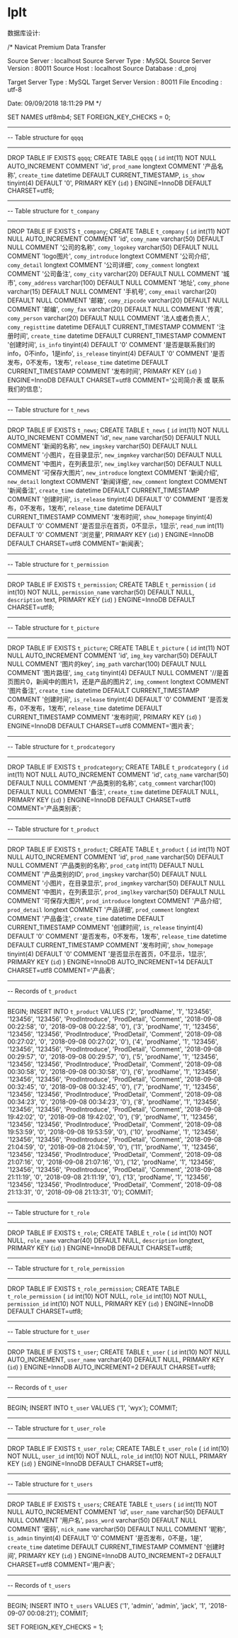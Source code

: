 # lplt
数据库设计:

/*
 Navicat Premium Data Transfer

 Source Server         : localhost
 Source Server Type    : MySQL
 Source Server Version : 80011
 Source Host           : localhost
 Source Database       : d_proj

 Target Server Type    : MySQL
 Target Server Version : 80011
 File Encoding         : utf-8

 Date: 09/09/2018 18:11:29 PM
*/

SET NAMES utf8mb4;
SET FOREIGN_KEY_CHECKS = 0;

-- ----------------------------
--  Table structure for `qqqq`
-- ----------------------------
DROP TABLE IF EXISTS `qqqq`;
CREATE TABLE `qqqq` (
  `id` int(11) NOT NULL AUTO_INCREMENT COMMENT 'id',
  `prod_name` longtext COMMENT '产品名称',
  `create_time` datetime DEFAULT CURRENT_TIMESTAMP,
  `is_show` tinyint(4) DEFAULT '0',
  PRIMARY KEY (`id`)
) ENGINE=InnoDB DEFAULT CHARSET=utf8;

-- ----------------------------
--  Table structure for `t_company`
-- ----------------------------
DROP TABLE IF EXISTS `t_company`;
CREATE TABLE `t_company` (
  `id` int(11) NOT NULL AUTO_INCREMENT COMMENT 'id',
  `comy_name` varchar(50) DEFAULT NULL COMMENT '公司的名称',
  `comy_logokey` varchar(50) DEFAULT NULL COMMENT 'logo图片',
  `comy_introduce` longtext COMMENT '公司介绍',
  `comy_detail` longtext COMMENT '公司详细',
  `comy_comment` longtext COMMENT '公司备注',
  `comy_city` varchar(20) DEFAULT NULL COMMENT '城市',
  `comy_address` varchar(100) DEFAULT NULL COMMENT '地址',
  `comy_phone` varchar(15) DEFAULT NULL COMMENT '手机号',
  `comy_email` varchar(20) DEFAULT NULL COMMENT '邮箱',
  `comy_zipcode` varchar(20) DEFAULT NULL COMMENT '邮编',
  `comy_fax` varchar(20) DEFAULT NULL COMMENT '传真',
  `comy_person` varchar(20) DEFAULT NULL COMMENT '法人或者负责人',
  `comy_registtime` datetime DEFAULT CURRENT_TIMESTAMP COMMENT '注册时间',
  `create_time` datetime DEFAULT CURRENT_TIMESTAMP COMMENT '创建时间',
  `is_info` tinyint(4) DEFAULT '0' COMMENT '是否是联系我们的info，0不info，1是info',
  `is_release` tinyint(4) DEFAULT '0' COMMENT '是否发布，0不发布，1发布',
  `release_time` datetime DEFAULT CURRENT_TIMESTAMP COMMENT '发布时间',
  PRIMARY KEY (`id`)
) ENGINE=InnoDB DEFAULT CHARSET=utf8 COMMENT='公司简介表 或 联系我们的信息';

-- ----------------------------
--  Table structure for `t_news`
-- ----------------------------
DROP TABLE IF EXISTS `t_news`;
CREATE TABLE `t_news` (
  `id` int(11) NOT NULL AUTO_INCREMENT COMMENT 'id',
  `new_name` varchar(50) DEFAULT NULL COMMENT '新闻的名称',
  `new_imgskey` varchar(50) DEFAULT NULL COMMENT '小图片，在目录显示',
  `new_imgmkey` varchar(50) DEFAULT NULL COMMENT '中图片，在列表显示',
  `new_imglkey` varchar(50) DEFAULT NULL COMMENT '可保存大图片',
  `new_introduce` longtext COMMENT '新闻介绍',
  `new_detail` longtext COMMENT '新闻详细',
  `new_comment` longtext COMMENT '新闻备注',
  `create_time` datetime DEFAULT CURRENT_TIMESTAMP COMMENT '创建时间',
  `is_release` tinyint(4) DEFAULT '0' COMMENT '是否发布，0不发布，1发布',
  `release_time` datetime DEFAULT CURRENT_TIMESTAMP COMMENT '发布时间',
  `show_homepage` tinyint(4) DEFAULT '0' COMMENT '是否显示在首页，0不显示，1显示',
  `read_num` int(11) DEFAULT '0' COMMENT '浏览量',
  PRIMARY KEY (`id`)
) ENGINE=InnoDB DEFAULT CHARSET=utf8 COMMENT='新闻表';

-- ----------------------------
--  Table structure for `t_permission`
-- ----------------------------
DROP TABLE IF EXISTS `t_permission`;
CREATE TABLE `t_permission` (
  `id` int(10) NOT NULL,
  `permission_name` varchar(50) DEFAULT NULL,
  `description` text,
  PRIMARY KEY (`id`)
) ENGINE=InnoDB DEFAULT CHARSET=utf8;

-- ----------------------------
--  Table structure for `t_picture`
-- ----------------------------
DROP TABLE IF EXISTS `t_picture`;
CREATE TABLE `t_picture` (
  `id` int(11) NOT NULL AUTO_INCREMENT COMMENT 'id',
  `img_key` varchar(50) DEFAULT NULL COMMENT '图片的key',
  `img_path` varchar(100) DEFAULT NULL COMMENT '图片路径',
  `img_catg` tinyint(4) DEFAULT NULL COMMENT '//是首页图片0，新闻中的图片1，还是产品的图片2',
  `img_comment` longtext COMMENT '图片备注',
  `create_time` datetime DEFAULT CURRENT_TIMESTAMP COMMENT '创建时间',
  `is_release` tinyint(4) DEFAULT '0' COMMENT '是否发布，0不发布，1发布',
  `release_time` datetime DEFAULT CURRENT_TIMESTAMP COMMENT '发布时间',
  PRIMARY KEY (`id`)
) ENGINE=InnoDB DEFAULT CHARSET=utf8 COMMENT='图片表';

-- ----------------------------
--  Table structure for `t_prodcategory`
-- ----------------------------
DROP TABLE IF EXISTS `t_prodcategory`;
CREATE TABLE `t_prodcategory` (
  `id` int(11) NOT NULL AUTO_INCREMENT COMMENT 'id',
  `catg_name` varchar(50) DEFAULT NULL COMMENT '产品类别的名称',
  `catg_comment` varchar(100) DEFAULT NULL COMMENT '备注',
  `create_time` datetime DEFAULT NULL,
  PRIMARY KEY (`id`)
) ENGINE=InnoDB DEFAULT CHARSET=utf8 COMMENT='产品类别表';

-- ----------------------------
--  Table structure for `t_product`
-- ----------------------------
DROP TABLE IF EXISTS `t_product`;
CREATE TABLE `t_product` (
  `id` int(11) NOT NULL AUTO_INCREMENT COMMENT 'id',
  `prod_name` varchar(50) DEFAULT NULL COMMENT '产品类别的名称',
  `prod_catg` int(11) DEFAULT NULL COMMENT '产品类别的ID',
  `prod_imgskey` varchar(50) DEFAULT NULL COMMENT '小图片，在目录显示',
  `prod_imgmkey` varchar(50) DEFAULT NULL COMMENT '中图片，在列表显示',
  `prod_imglkey` varchar(50) DEFAULT NULL COMMENT '可保存大图片',
  `prod_introduce` longtext COMMENT '产品介绍',
  `prod_detail` longtext COMMENT '产品详细',
  `prod_comment` longtext COMMENT '产品备注',
  `create_time` datetime DEFAULT CURRENT_TIMESTAMP COMMENT '创建时间',
  `is_release` tinyint(4) DEFAULT '0' COMMENT '是否发布，0不发布，1发布',
  `release_time` datetime DEFAULT CURRENT_TIMESTAMP COMMENT '发布时间',
  `show_homepage` tinyint(4) DEFAULT '0' COMMENT '是否显示在首页，0不显示，1显示',
  PRIMARY KEY (`id`)
) ENGINE=InnoDB AUTO_INCREMENT=14 DEFAULT CHARSET=utf8 COMMENT='产品表';

-- ----------------------------
--  Records of `t_product`
-- ----------------------------
BEGIN;
INSERT INTO `t_product` VALUES ('2', 'prodName', '1', '123456', '123456', '123456', 'ProdIntroduce', 'ProdDetail', 'Comment', '2018-09-08 00:22:58', '0', '2018-09-08 00:22:58', '0'), ('3', 'prodName', '1', '123456', '123456', '123456', 'ProdIntroduce', 'ProdDetail', 'Comment', '2018-09-08 00:27:02', '0', '2018-09-08 00:27:02', '0'), ('4', 'prodName', '1', '123456', '123456', '123456', 'ProdIntroduce', 'ProdDetail', 'Comment', '2018-09-08 00:29:57', '0', '2018-09-08 00:29:57', '0'), ('5', 'prodName', '1', '123456', '123456', '123456', 'ProdIntroduce', 'ProdDetail', 'Comment', '2018-09-08 00:30:58', '0', '2018-09-08 00:30:58', '0'), ('6', 'prodName', '1', '123456', '123456', '123456', 'ProdIntroduce', 'ProdDetail', 'Comment', '2018-09-08 00:32:45', '0', '2018-09-08 00:32:45', '0'), ('7', 'prodName', '1', '123456', '123456', '123456', 'ProdIntroduce', 'ProdDetail', 'Comment', '2018-09-08 00:34:23', '0', '2018-09-08 00:34:23', '0'), ('8', 'prodName', '1', '123456', '123456', '123456', 'ProdIntroduce', 'ProdDetail', 'Comment', '2018-09-08 19:42:02', '0', '2018-09-08 19:42:02', '0'), ('9', 'prodName', '1', '123456', '123456', '123456', 'ProdIntroduce', 'ProdDetail', 'Comment', '2018-09-08 19:53:59', '0', '2018-09-08 19:53:59', '0'), ('10', 'prodName', '1', '123456', '123456', '123456', 'ProdIntroduce', 'ProdDetail', 'Comment', '2018-09-08 21:04:59', '0', '2018-09-08 21:04:59', '0'), ('11', 'prodName', '1', '123456', '123456', '123456', 'ProdIntroduce', 'ProdDetail', 'Comment', '2018-09-08 21:07:16', '0', '2018-09-08 21:07:16', '0'), ('12', 'prodName', '1', '123456', '123456', '123456', 'ProdIntroduce', 'ProdDetail', 'Comment', '2018-09-08 21:11:19', '0', '2018-09-08 21:11:19', '0'), ('13', 'prodName', '1', '123456', '123456', '123456', 'ProdIntroduce', 'ProdDetail', 'Comment', '2018-09-08 21:13:31', '0', '2018-09-08 21:13:31', '0');
COMMIT;

-- ----------------------------
--  Table structure for `t_role`
-- ----------------------------
DROP TABLE IF EXISTS `t_role`;
CREATE TABLE `t_role` (
  `id` int(10) NOT NULL,
  `role_name` varchar(40) DEFAULT NULL,
  `description` longtext,
  PRIMARY KEY (`id`)
) ENGINE=InnoDB DEFAULT CHARSET=utf8;

-- ----------------------------
--  Table structure for `t_role_permission`
-- ----------------------------
DROP TABLE IF EXISTS `t_role_permission`;
CREATE TABLE `t_role_permission` (
  `id` int(10) NOT NULL,
  `role_id` int(10) NOT NULL,
  `permission_id` int(10) NOT NULL,
  PRIMARY KEY (`id`)
) ENGINE=InnoDB DEFAULT CHARSET=utf8;

-- ----------------------------
--  Table structure for `t_user`
-- ----------------------------
DROP TABLE IF EXISTS `t_user`;
CREATE TABLE `t_user` (
  `id` int(10) NOT NULL AUTO_INCREMENT,
  `user_name` varchar(40) DEFAULT NULL,
  PRIMARY KEY (`id`)
) ENGINE=InnoDB AUTO_INCREMENT=2 DEFAULT CHARSET=utf8;

-- ----------------------------
--  Records of `t_user`
-- ----------------------------
BEGIN;
INSERT INTO `t_user` VALUES ('1', 'wyx');
COMMIT;

-- ----------------------------
--  Table structure for `t_user_role`
-- ----------------------------
DROP TABLE IF EXISTS `t_user_role`;
CREATE TABLE `t_user_role` (
  `id` int(10) NOT NULL,
  `user_id` int(10) NOT NULL,
  `role_id` int(10) NOT NULL,
  PRIMARY KEY (`id`)
) ENGINE=InnoDB DEFAULT CHARSET=utf8;

-- ----------------------------
--  Table structure for `t_users`
-- ----------------------------
DROP TABLE IF EXISTS `t_users`;
CREATE TABLE `t_users` (
  `id` int(11) NOT NULL AUTO_INCREMENT COMMENT 'id',
  `user_name` varchar(50) DEFAULT NULL COMMENT '用户名',
  `pass_word` varchar(50) DEFAULT NULL COMMENT '密码',
  `nick_name` varchar(50) DEFAULT NULL COMMENT '昵称',
  `is_admin` tinyint(4) DEFAULT '0' COMMENT '是否发布，0不是，1是',
  `create_time` datetime DEFAULT CURRENT_TIMESTAMP COMMENT '创建时间',
  PRIMARY KEY (`id`)
) ENGINE=InnoDB AUTO_INCREMENT=2 DEFAULT CHARSET=utf8 COMMENT='用户表';

-- ----------------------------
--  Records of `t_users`
-- ----------------------------
BEGIN;
INSERT INTO `t_users` VALUES ('1', 'admin', 'admin', 'jack', '1', '2018-09-07 00:08:21');
COMMIT;

SET FOREIGN_KEY_CHECKS = 1;
